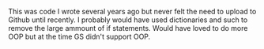 This was code I wrote several years ago but never felt the need to upload to Github until recently. I probably would have used dictionaries and such to remove the large ammount of if statements. Would have loved to do more OOP but at the time GS didn't support OOP.
